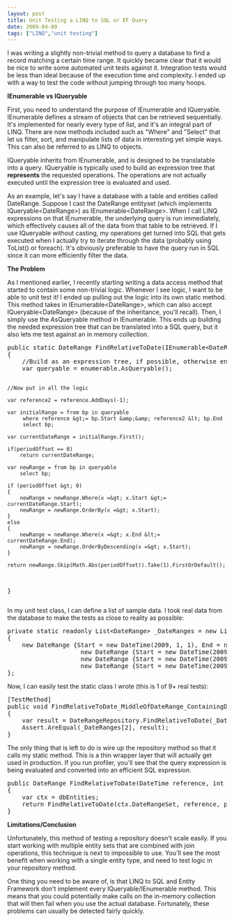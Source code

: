 ```yaml
---
layout: post
title: Unit Testing a LINQ to SQL or EF Query
date: 2009-04-09
tags: ["LINQ","unit testing"]
---
```


I was writing a slightly non-trivial method to query a database to find a record matching a certain time range. It quickly became clear that it would be nice to write some automated unit tests against it. Integration tests would be less than ideal because of the execution time and complexity. I ended up with a way to test the code without jumping through too many hoops.

**IEnumerable vs IQueryable**

First, you need to understand the purpose of IEnumerable and IQueryable. IEnumerable defines a stream of objects that can be retrieved sequentially. It's implemented for nearly every type of list, and it's an integral part of LINQ. There are now methods included such as "Where" and "Select" that let us filter, sort, and manipulate lists of data in interesting yet simple ways. This can also be referred to as LINQ to objects.

IQueryable inherits from IEnumerable, and is designed to be translatable into a query. IQueryable is typically used to build an expression tree that **represents** the requested operations. The operations are not actually executed until the expression tree is evaluated and used.

As an example, let's say I have a database with a table and entities called DateRange. Suppose I cast the DateRange entityset (which implements IQueryable&lt;DateRange&gt;) as IEnumerable&lt;DateRange&gt;. When I call LINQ expressions on that IEnumerable, the underlying query is run immediately, which effectively causes all of the data from that table to be retrieved. If I use IQueryable without casting, my operations get turned into SQL that gets executed when I actually try to iterate through the data (probably using ToList() or foreach). It's obviously preferable to have the query run in SQL since it can more efficiently filter the data.

**The Problem**

As I mentioned earlier, I recently starting writing a data access method that started to contain some non-trivial logic. Whenever I see logic, I want to be able to unit test it! I ended up pulling out the logic into its own static method. This method takes in IEnumerable&lt;DateRange&gt;, which can also accept IQueryable&lt;DateRange&gt; (because of the inheritance, you'll recall). Then, I simply use the AsQueryable method in IEnumerable. This ends up building the needed expression tree that can be translated into a SQL query, but it also lets me test against an in memory collection.
  <div style="padding-bottom: 0px; margin: 0px; padding-left: 0px; padding-right: 0px; display: inline; float: none; padding-top: 0px" id="scid:812469c5-0cb0-4c63-8c15-c81123a09de7:fa00aac0-6c39-4e4b-bc9f-a7781d500240" class="wlWriterEditableSmartContent"><pre name="code" class="c#">public static DateRange FindRelativeToDate(IEnumerable&lt;DateRange&gt; enumerable, DateTime reference, int periodOffset)
{
	//Build as an expression tree, if possible, otherwise enumerate
	var queryable = enumerable.AsQueryable();

	//Now put in all the logic

	var reference2 = reference.AddDays(-1);

	var initialRange = from bp in queryable
		 where reference &gt;= bp.Start &amp;&amp; reference2 &lt; bp.End
		 select bp;

	var currentDateRange = initialRange.First();

	if(periodOffset == 0)
		return currentDateRange;

	var newRange = from bp in queryable
		select bp;

	if (periodOffset &gt; 0)
	{
		newRange = newRange.Where(x =&gt; x.Start &gt;= currentDateRange.Start);
		newRange = newRange.OrderBy(x =&gt; x.Start);
	}
	else
	{
		newRange = newRange.Where(x =&gt; x.End &lt;= currentDateRange.End);
		newRange = newRange.OrderByDescending(x =&gt; x.Start);
	}

	return newRange.Skip(Math.Abs(periodOffset)).Take(1).FirstOrDefault();
}</pre></div>

In my unit test class, I can define a list of sample data. I took real data from the database to make the tests as close to reality as possible:

<div style="padding-bottom: 0px; margin: 0px; padding-left: 0px; padding-right: 0px; display: inline; float: none; padding-top: 0px" id="scid:812469c5-0cb0-4c63-8c15-c81123a09de7:04d1e3b3-50b1-48e5-931a-eb3c96fa191e" class="wlWriterEditableSmartContent"><pre name="code" class="c#">private static readonly List&lt;DateRange&gt; _DateRanges = new List&lt;DateRange&gt;
{
	new DateRange {Start = new DateTime(2009, 1, 1), End = new DateTime(2009, 1, 30)},
					new DateRange {Start = new DateTime(2009, 1, 31), End = new DateTime(2009, 3, 01)},
					new DateRange {Start = new DateTime(2009, 3, 2), End = new DateTime(2009, 3, 31)},
					new DateRange {Start = new DateTime(2009, 4, 1), End = new DateTime(2009, 4, 30)},
};</pre></div>

Now, I can easily test the static class I wrote (this is 1 of 9+ real tests):

<div style="padding-bottom: 0px; margin: 0px; padding-left: 0px; padding-right: 0px; display: inline; float: none; padding-top: 0px" id="scid:812469c5-0cb0-4c63-8c15-c81123a09de7:44884bb7-a315-4cd2-a693-f699e9d4e34a" class="wlWriterEditableSmartContent"><pre name="code" class="c#">[TestMethod]
public void FindRelativeToDate_MiddleOfDateRange_ContainingDateRange()
{
	var result = DateRangeRepository.FindRelativeToDate(_DateRanges, new DateTime(2009, 3, 15), 0);
	Assert.AreEqual(_DateRanges[2], result);
}</pre></div>

The only thing that is left to do is wire up the repository method so that it calls my static method. This is a thin wrapper layer that will actually get used in production. If you run profiler, you'll see that the query expression is being evaluated and converted into an efficient SQL expression.

<div style="padding-bottom: 0px; margin: 0px; padding-left: 0px; padding-right: 0px; display: inline; float: none; padding-top: 0px" id="scid:812469c5-0cb0-4c63-8c15-c81123a09de7:ad5a6773-4fc7-435a-b3f1-f68cc877ff64" class="wlWriterEditableSmartContent"><pre name="code" class="c#">public DateRange FindRelativeToDate(DateTime reference, int periodOffset)
{
	var ctx = dbEntities;
	return FindRelativeToDate(ctx.DateRangeSet, reference, periodOffset);
}</pre></div>

**Limitations/Conclusion**

Unfortunately, this method of testing a repository doesn't scale easily. If you start working with multiple entity sets that are combined with join operations, this technique is next to impossible to use. You'll see the most benefit when working with a single entity type, and need to test logic in your repository method.

One thing you need to be aware of, is that LINQ to SQL and Entity Framework don't implement every IQueryable/IEnumerable method. This means that you could potentially make calls on the in-memory collection that will then fail when you use the actual database. Fortunately, these problems can usually be detected fairly quickly.